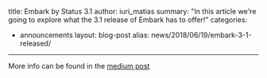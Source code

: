 title: Embark by Status 3.1
author: iuri_matias
summary: "In this article we're going to explore what the 3.1 release of Embark has to offer!"
categories:
  - announcements
layout: blog-post
alias: news/2018/06/19/embark-3-1-released/
---

More info can be found in the [medium post](https://blog.status.im/embark-3-1-planet-express-60493ca0ad79)

